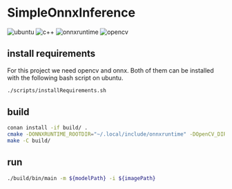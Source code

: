 # SimpleOnnxInference

![ubuntu](https://img.shields.io/badge/Ubuntu-E95420?style=flat&logo=ubuntu&logoColor=black)
![c++](https://img.shields.io/static/v1?label=C%2B%2B&message=20&color=lightblue&style=flat&logo=c%2B%2B&logoColor=blue&labelColor=white)
![onnxruntime](https://img.shields.io/static/v1?label=onnxruntime&message=1.10&color=lightblue&style=flat&logo=onnx&logoColor=blue&labelColor=white)
![opencv](https://img.shields.io/static/v1?label=opencv&message=3.4.1&color=lightblue&style=flat&logo=opencv&logoColor=blue&labelColor=white)

## install requirements

For this project we need opencv and onnx. Both of them can be installed with the following bash script on ubuntu.

```bash
./scripts/installRequirements.sh
```

## build

```bash
conan install -if build/ .
cmake -DONNXRUNTIME_ROOTDIR="~/.local/include/onnxruntime" -DOpenCV_DIR="/usr/local/share/OpenCV" -S . -B build/
make -C build/
```

## run

```bash
./build/bin/main -m ${modelPath} -i ${imagePath}
```
